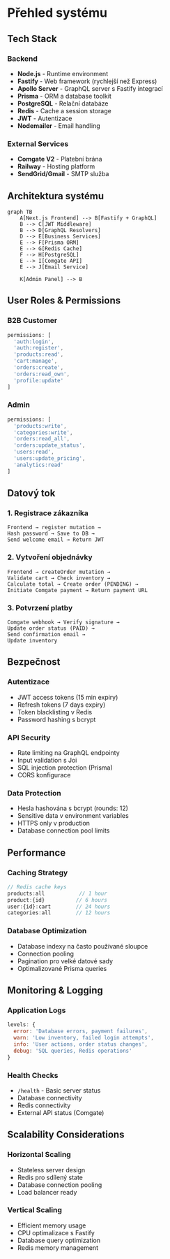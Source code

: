 # Přehled systému

## Tech Stack

### Backend
- **Node.js** - Runtime environment
- **Fastify** - Web framework (rychlejší než Express)
- **Apollo Server** - GraphQL server s Fastify integrací
- **Prisma** - ORM a database toolkit
- **PostgreSQL** - Relační databáze
- **Redis** - Cache a session storage
- **JWT** - Autentizace
- **Nodemailer** - Email handling

### External Services
- **Comgate V2** - Platební brána
- **Railway** - Hosting platform
- **SendGrid/Gmail** - SMTP služba

## Architektura systému

```mermaid
graph TB
    A[Next.js Frontend] --> B[Fastify + GraphQL]
    B --> C[JWT Middleware]
    B --> D[GraphQL Resolvers]
    D --> E[Business Services]
    E --> F[Prisma ORM]
    E --> G[Redis Cache]
    F --> H[PostgreSQL]
    E --> I[Comgate API]
    E --> J[Email Service]
    
    K[Admin Panel] --> B
```

## User Roles & Permissions

### B2B Customer
```javascript
permissions: [
  'auth:login',
  'auth:register', 
  'products:read',
  'cart:manage',
  'orders:create',
  'orders:read_own',
  'profile:update'
]
```

### Admin
```javascript
permissions: [
  'products:write',
  'categories:write', 
  'orders:read_all',
  'orders:update_status',
  'users:read',
  'users:update_pricing',
  'analytics:read'
]
```

## Datový tok

### 1. Registrace zákazníka
```
Frontend → register mutation → 
Hash password → Save to DB → 
Send welcome email → Return JWT
```

### 2. Vytvoření objednávky
```
Frontend → createOrder mutation →
Validate cart → Check inventory →
Calculate total → Create order (PENDING) →
Initiate Comgate payment → Return payment URL
```

### 3. Potvrzení platby
```
Comgate webhook → Verify signature →
Update order status (PAID) →
Send confirmation email →
Update inventory
```

## Bezpečnost

### Autentizace
- JWT access tokens (15 min expiry)
- Refresh tokens (7 days expiry)
- Token blacklisting v Redis
- Password hashing s bcrypt

### API Security
- Rate limiting na GraphQL endpointy
- Input validation s Joi
- SQL injection protection (Prisma)
- CORS konfigurace

### Data Protection
- Hesla hashována s bcrypt (rounds: 12)
- Sensitive data v environment variables
- HTTPS only v production
- Database connection pool limits

## Performance

### Caching Strategy
```javascript
// Redis cache keys
products:all           // 1 hour
product:{id}          // 6 hours  
user:{id}:cart        // 24 hours
categories:all        // 12 hours
```

### Database Optimization
- Database indexy na často používané sloupce
- Connection pooling
- Pagination pro velké datové sady
- Optimalizované Prisma queries

## Monitoring & Logging

### Application Logs
```javascript
levels: {
  error: 'Database errors, payment failures',
  warn: 'Low inventory, failed login attempts',
  info: 'User actions, order status changes',
  debug: 'SQL queries, Redis operations'
}
```

### Health Checks
- `/health` - Basic server status
- Database connectivity
- Redis connectivity  
- External API status (Comgate)

## Scalability Considerations

### Horizontal Scaling
- Stateless server design
- Redis pro sdílený state
- Database connection pooling
- Load balancer ready

### Vertical Scaling
- Efficient memory usage
- CPU optimalizace s Fastify
- Database query optimization
- Redis memory management 